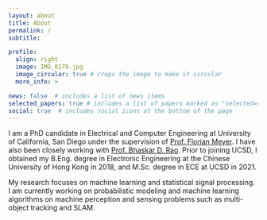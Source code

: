 ```yaml
---
layout: about
title: About
permalink: /
subtitle: 

profile:
  align: right
  image: IMG_0179.jpg
  image_circular: true # crops the image to make it circular
  more_info: >

news: false  # includes a list of news items
selected_papers: true # includes a list of papers marked as "selected={true}"
social: true  # includes social icons at the bottom of the page
---
```


I am a PhD candidate in Electrical and Computer Engineering at University of California, San Diego under the supervision of <a href='https://fmeyer.ucsd.edu/'>Prof. Florian Meyer</a>. I have also been closely working with <a href='http://dsp.ucsd.edu/home/?page_id=4'>Prof. Bhaskar D. Rao</a>. Prior to joining UCSD, I obtained my B.Eng. degree in Electronic Engineering at the Chinese University of Hong Kong in 2018, and M.Sc. degree in ECE at UCSD in 2021. 

My research focuses on machine learning and statistical signal processing. I am currently working on probabilistic modeling and machine learning algorithms on machine perception and sensing problems such as multi-object tracking and SLAM.
